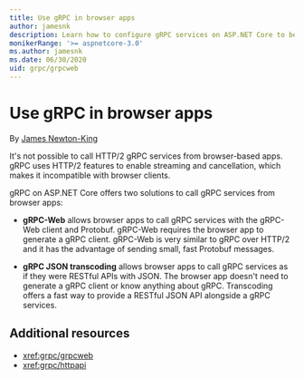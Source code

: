 ```yaml
---
title: Use gRPC in browser apps
author: jamesnk
description: Learn how to configure gRPC services on ASP.NET Core to be callable from browser apps using gRPC-Web.
monikerRange: '>= aspnetcore-3.0'
ms.author: jamesnk
ms.date: 06/30/2020
uid: grpc/grpcweb
---
```

# Use gRPC in browser apps

By [James Newton-King](https://twitter.com/jamesnk)

It's not possible to call HTTP/2 gRPC services from browser-based apps. gRPC uses HTTP/2 features to enable streaming and cancellation, which makes it incompatible with browser clients.

gRPC on ASP.NET Core offers two solutions to call gRPC services from browser apps:

* **gRPC-Web** allows browser apps to call gRPC services with the gRPC-Web client and Protobuf. gRPC-Web requires the browser app to generate a gRPC client. gRPC-Web is very similar to gRPC over HTTP/2 and it has the advantage of sending small, fast Protobuf messages.

* **gRPC JSON transcoding** allows browser apps to call gRPC services as if they were RESTful APIs with JSON. The browser app doesn't need to generate a gRPC client or know anything about gRPC. Transcoding offers a fast way to provide a RESTful JSON API alongside a gRPC services.

## Additional resources

* <xref:grpc/grpcweb>
* <xref:grpc/httpapi>
